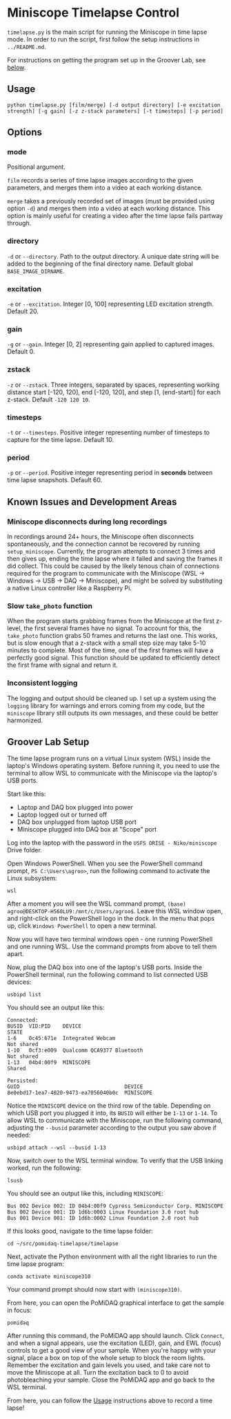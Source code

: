 # Miniscope Timelapse Control

`timelapse.py` is the main script for running the Miniscope in time lapse mode. In order to run the script, first follow the setup instructions in `../README.md`.

For instructions on getting the program set up in the Groover Lab, see [below](#groover-lab-setup). 

## Usage

```
python timelapse.py [film/merge] [-d output directory] [-e excitation strength] [-g gain] [-z z-stack parameters] [-t timesteps] [-p period]
```

## Options

### mode

Positional argument.

`film` records a series of time lapse images according to the given parameters, and merges them into a video at each working distance. 

`merge` takes a previously recorded set of images (must be provided using option `-d`) and merges them into a video at each working distance. This option is mainly useful for creating a video after the time lapse fails partway through.

### directory

`-d` or `--directory`. Path to the output directory. A unique date string will be added to the beginning of the final directory name. Default global `BASE_IMAGE_DIRNAME`.

### excitation

`-e` or `--excitation`. Integer [0, 100] representing LED excitation strength. Default 20.

### gain

`-g` or `--gain`. Integer [0, 2] representing gain applied to captured images. Default 0.

### zstack

`-z` or `--zstack`. Three integers, separated by spaces, representing working distance start [-120, 120], end [-120, 120], and step [1, (end-start)] for each z-stack. Default `-120 120 10`.

### timesteps

`-t` or `--timesteps`. Positive integer representing number of timesteps to capture for the time lapse. Default 10.

### period

`-p` or `--period`. Positive integer representing period in **seconds** between time lapse snapshots. Default 60. 

## Known Issues and Development Areas

### Miniscope disconnects during long recordings

In recordings around 24+ hours, the Miniscope often disconnects spontaneously, and the connection cannot be recovered by running `setup_miniscope`. Currently, the program attempts to connect 3 times and then gives up, ending the time lapse where it failed and saving the frames it did collect. This could be caused by the likely tenous chain of connections required for the program to communicate with the Miniscope (WSL -> Windows -> USB -> DAQ -> Miniscope), and might be solved by substituting a native Linux controller like a Raspberry Pi. 

### Slow `take_photo` function

When the program starts grabbing frames from the Miniscope at the first z-level, the first several frames have no signal. To account for this, the `take_photo` function grabs 50 frames and returns the last one. This works, but is slow enough that a z-stack with a small step size may take 5-10 minutes to complete. Most of the time, one of the first frames will have a perfectly good signal. This function should be updated to efficiently detect the first frame with signal and return it.

### Inconsistent logging

The logging and output should be cleaned up. I set up a system using the `logging` library for warnings and errors coming from my code, but the `miniscope` library still outputs its own messages, and these could be better harmonized.

## Groover Lab Setup

The time lapse program runs on a virtual Linux system (WSL) inside the laptop's Windows operating system. Before running it, you need to use the terminal to allow WSL to communicate with the Miniscope via the laptop's USB ports.

Start like this:
* Laptop and DAQ box plugged into power
* Laptop logged out or turned off
* DAQ box unplugged from laptop USB port 
* Miniscope plugged into DAQ box at "Scope" port

Log into the laptop with the password in the `USFS ORISE - Niko/miniscope` Drive folder.

Open Windows PowerShell. When you see the PowerShell command prompt, `PS C:\Users\agroo>`, run the following command to activate the Linux subsystem:

```
wsl
```

After a moment you will see the WSL command prompt, `(base) agroo@DESKTOP-H560LU9:/mnt/c/Users/agroo$`. Leave this WSL window open, and right-click on the PowerShell logo in the dock. In the menu that pops up, click `Windows PowerShell` to open a new terminal.

Now you will have two terminal windows open - one running PowerShell and one running WSL. Use the command prompts from above to tell them apart.  

Now, plug the DAQ box into one of the laptop's USB ports. Inside the PowerShell terminal, run the following command to list connected USB devices:

```
usbipd list
```

You should see an output like this:

```
Connected:
BUSID  VID:PID    DEVICE                                                        STATE
1-6    0c45:671e  Integrated Webcam                                             Not shared
1-10   0cf3:e009  Qualcomm QCA9377 Bluetooth                                    Not shared
1-13   04b4:00f9  MINISCOPE                                                     Shared

Persisted:
GUID                                  DEVICE
8e0ebd17-1ea7-4020-9473-ea7056040b0c  MINISCOPE
```

Notice the `MINISCOPE` device on the third row of the table. Depending on which USB port you plugged it into, its `BUSID` will either be `1-13` or `1-14`. To allow WSL to communicate with the Miniscope, run the following command, adjusting the `--busid` parameter according to the output you saw above if needed:

```
usbipd attach --wsl --busid 1-13
```

Now, switch over to the WSL terminal window. To verify that the USB linking worked, run the following:

```
lsusb
```

You should see an output like this, including `MINISCOPE`:

```
Bus 002 Device 002: ID 04b4:00f9 Cypress Semiconductor Corp. MINISCOPE
Bus 002 Device 001: ID 1d6b:0003 Linux Foundation 3.0 root hub
Bus 001 Device 001: ID 1d6b:0002 Linux Foundation 2.0 root hub
```

If this looks good, navigate to the time lapse folder:

```
cd ~/src/pomidaq-timelapse/timelapse
```

Next, activate the Python environment with all the right libraries to run the time lapse program:

```
conda activate miniscope310
```

Your command prompt should now start with `(miniscope310)`. 

From here, you can open the PoMiDAQ graphical interface to get the sample in focus:

```
pomidaq
```

After running this command, the PoMiDAQ app should launch. Click `Connect`, and when a signal appears, use the excitation (LED), gain, and EWL (focus) controls to get a good view of your sample. When you're happy with your signal, place a box on top of the whole setup to block the room lights. Remember the excitation and gain levels you used, and take care not to move the Miniscope at all. Turn the excitation back to 0 to avoid photobleaching your sample. Close the PoMiDAQ app and go back to the WSL terminal.

From here, you can follow the [Usage](#usage) instructions above to record a time lapse!

